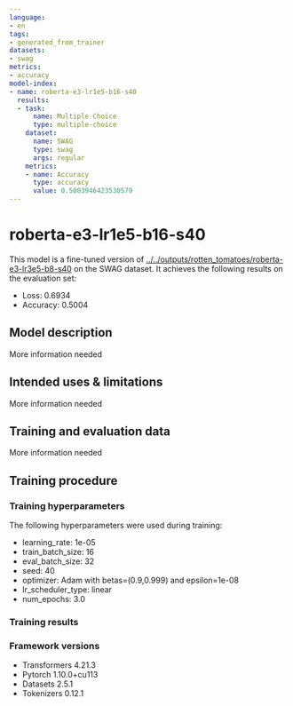 ```yaml
---
language:
- en
tags:
- generated_from_trainer
datasets:
- swag
metrics:
- accuracy
model-index:
- name: roberta-e3-lr1e5-b16-s40
  results:
  - task:
      name: Multiple Choice
      type: multiple-choice
    dataset:
      name: SWAG
      type: swag
      args: regular
    metrics:
    - name: Accuracy
      type: accuracy
      value: 0.5003946423530579
---
```


<!-- This model card has been generated automatically according to the information the Trainer had access to. You
should probably proofread and complete it, then remove this comment. -->

# roberta-e3-lr1e5-b16-s40

This model is a fine-tuned version of [../../outputs/rotten_tomatoes/roberta-e3-lr3e5-b8-s40](https://huggingface.co/../../outputs/rotten_tomatoes/roberta-e3-lr3e5-b8-s40) on the SWAG dataset.
It achieves the following results on the evaluation set:
- Loss: 0.6934
- Accuracy: 0.5004

## Model description

More information needed

## Intended uses & limitations

More information needed

## Training and evaluation data

More information needed

## Training procedure

### Training hyperparameters

The following hyperparameters were used during training:
- learning_rate: 1e-05
- train_batch_size: 16
- eval_batch_size: 32
- seed: 40
- optimizer: Adam with betas=(0.9,0.999) and epsilon=1e-08
- lr_scheduler_type: linear
- num_epochs: 3.0

### Training results



### Framework versions

- Transformers 4.21.3
- Pytorch 1.10.0+cu113
- Datasets 2.5.1
- Tokenizers 0.12.1
